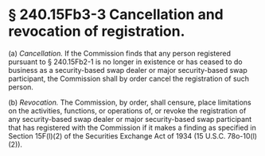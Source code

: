 # § 240.15Fb3-3   Cancellation and revocation of registration.

(a) *Cancellation.* If the Commission finds that any person registered pursuant to § 240.15Fb2-1 is no longer in existence or has ceased to do business as a security-based swap dealer or major security-based swap participant, the Commission shall by order cancel the registration of such person.


(b) *Revocation.* The Commission, by order, shall censure, place limitations on the activities, functions, or operations of, or revoke the registration of any security-based swap dealer or major security-based swap participant that has registered with the Commission if it makes a finding as specified in Section 15F(l)(2) of the Securities Exchange Act of 1934 (15 U.S.C. 78o-10(l)(2)).




